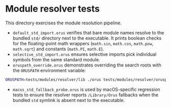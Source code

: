 # Module resolver tests

This directory exercises the module resolution pipeline.

* `default_std_import.orus` verifies that bare module names resolve to the
  bundled `std/` directory next to the executable. It prints boolean checks for
  the floating-point math wrappers (`math.sin`, `math.cos`, `math.pow`,
  `math.sqrt`) and constants (`math.PI`, `math.E`).
* `selective_std_import.orus` ensures selective imports pick individual symbols
  from the same standard module.
* `oruspath_override.orus` demonstrates overriding the search roots with the
  `ORUSPATH` environment variable:

```sh
ORUSPATH=tests/modules/resolver/lib ./orus tests/modules/resolver/oruspath_override.orus
```
* `macos_std_fallback_probe.orus` is used by macOS-specific regression tests to
  ensure the resolver reports `/Library/Orus` fallbacks when the bundled `std`
  symlink is absent next to the executable.
